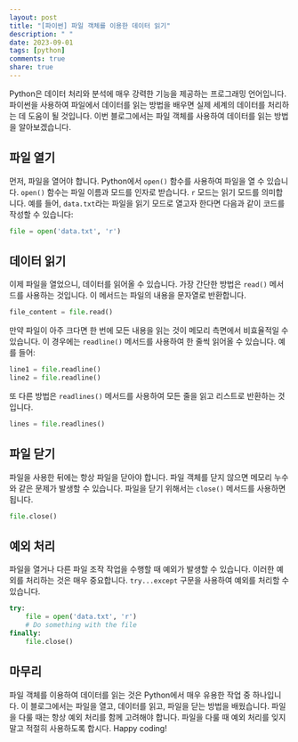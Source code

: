 ```yaml
---
layout: post
title: "[파이썬] 파일 객체를 이용한 데이터 읽기"
description: " "
date: 2023-09-01
tags: [python]
comments: true
share: true
---
```


Python은 데이터 처리와 분석에 매우 강력한 기능을 제공하는 프로그래밍 언어입니다. 파이썬을 사용하여 파일에서 데이터를 읽는 방법을 배우면 실제 세계의 데이터를 처리하는 데 도움이 될 것입니다. 이번 블로그에서는 파일 객체를 사용하여 데이터를 읽는 방법을 알아보겠습니다.

## 파일 열기

먼저, 파일을 열어야 합니다. Python에서 `open()` 함수를 사용하여 파일을 열 수 있습니다. `open()` 함수는 파일 이름과 모드를 인자로 받습니다. `r` 모드는 읽기 모드를 의미합니다. 예를 들어, `data.txt`라는 파일을 읽기 모드로 열고자 한다면 다음과 같이 코드를 작성할 수 있습니다:

```python
file = open('data.txt', 'r')
```

## 데이터 읽기

이제 파일을 열었으니, 데이터를 읽어올 수 있습니다. 가장 간단한 방법은 `read()` 메서드를 사용하는 것입니다. 이 메서드는 파일의 내용을 문자열로 반환합니다.

```python
file_content = file.read()
```

만약 파일이 아주 크다면 한 번에 모든 내용을 읽는 것이 메모리 측면에서 비효율적일 수 있습니다. 이 경우에는 `readline()` 메서드를 사용하여 한 줄씩 읽어올 수 있습니다. 예를 들어:

```python
line1 = file.readline()
line2 = file.readline()
```

또 다른 방법은 `readlines()` 메서드를 사용하여 모든 줄을 읽고 리스트로 반환하는 것입니다.

```python
lines = file.readlines()
```

## 파일 닫기

파일을 사용한 뒤에는 항상 파일을 닫아야 합니다. 파일 객체를 닫지 않으면 메모리 누수와 같은 문제가 발생할 수 있습니다. 파일을 닫기 위해서는 `close()` 메서드를 사용하면 됩니다.

```python
file.close()
```

## 예외 처리

파일을 열거나 다른 파일 조작 작업을 수행할 때 예외가 발생할 수 있습니다. 이러한 예외를 처리하는 것은 매우 중요합니다. `try...except` 구문을 사용하여 예외를 처리할 수 있습니다.

```python
try:
    file = open('data.txt', 'r')
    # Do something with the file
finally:
    file.close()
```

## 마무리

파일 객체를 이용하여 데이터를 읽는 것은 Python에서 매우 유용한 작업 중 하나입니다. 이 블로그에서는 파일을 열고, 데이터를 읽고, 파일을 닫는 방법을 배웠습니다. 파일을 다룰 때는 항상 예외 처리를 함께 고려해야 합니다. 파일을 다룰 때 예외 처리를 잊지 말고 적절히 사용하도록 합시다. Happy coding!